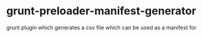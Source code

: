grunt-preloader-manifest-generator
==================================

grunt plugin which generates a csv file which can be used as a manifest for 